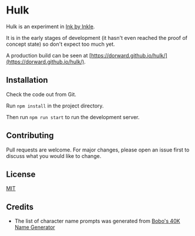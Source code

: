 # Hulk

Hulk is an experiment in [Ink by Inkle](https://www.inklestudios.com/ink/).

It is in the early stages of development (it hasn't even reached the proof of concept state) so don't expect too much yet.

A production build can be seen at [https://dorward.github.io/hulk/](https://dorward.github.io/hulk/).

## Installation

Check the code out from Git.

Run `npm install` in the project directory.

Then run `npm run start` to run the development server.

## Contributing

Pull requests are welcome. For major changes, please open an issue first to discuss what you would like to change.

## License

[MIT](https://choosealicense.com/licenses/mit/)

## Credits

-   The list of character name prompts was generated from [Bobo's 40K Name Generator](https://snowwhitehills.blogspot.com/p/40k-name-generator.html)
